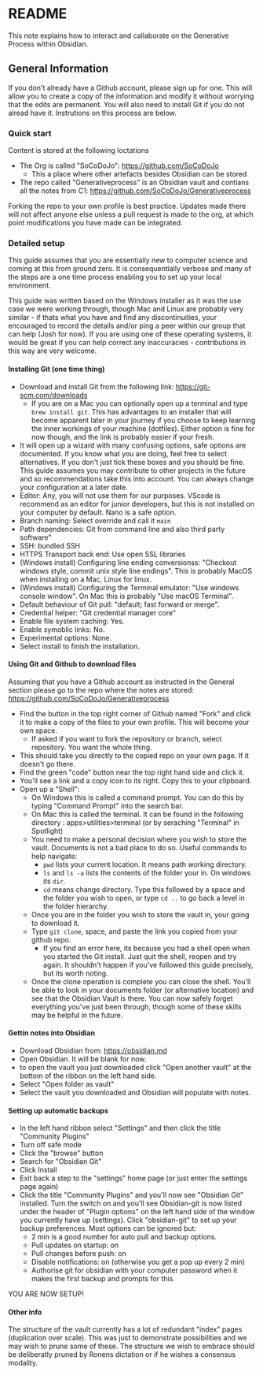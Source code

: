 # README

This note explains how to interact and callaborate on the Generative Process within Obsidian.

## General Information
If you don't already have a Github account, please sign up for one. This will allow you to create a copy of the information and modify it without worrying that the edits are permanent. You will also need to install Git if you do not alread have it. Instrutions on this process are below.

### Quick start
Content is stored at the following loctations
- The Org is called "SoCoDoJo": https://github.com/SoCoDoJo
	- This a place where other artefacts besides Obsidian can be stored
- The repo called "Generativeprocess" is an Obsidian vault and contians all the notes from C1: https://github.com/SoCoDoJo/Generativeprocess

Forking the repo to your own profile is best practice. Updates made there will not affect anyone else unless a pull request is made to the org, at which point modifications you have made can be integrated. 

### Detailed setup
This guide assumes that you are essentially new to computer science and coming at this from ground zero. It is consequentially verbose and many of the steps are a one time process enabling you to set up your local environment. 

This guide was written based on the Windows installer as it was the use case we were working through, though Mac and Linux are probably very similar - if thats what you have and find any discontinuities, your encouraged to record the details and/or ping a peer within our group that can help (Josh for now). If you are using one of these operating systems, it would be great if you can help correct any inaccuracies - contributions in this way are very welcome. 

#### Installing Git (one time thing)
- Download and install Git from the following link: https://git-scm.com/downloads
	- If you are on a Mac you can optionally open up a terminal and type `brew install git`. This has advantages to an installer that will become apparent later in your journey if you choose to keep learning the inner workings of your machine (dotfiles). Either option is fine for now though, and the link is probably easier if your fresh.
- It will open up a wizard with many confusing options, safe options are documented. If you know what you are doing, feel free to select alternatives. If you don't just tick these boxes and you should be fine. This guide assumes you may contribute to other projects in the future and so recommendations take this into account. You can always change your configuration at a later date.
- Editor: Any, you will not use them for our purposes. VScode is recommend as an editor for junior developers, but this is not installed on your computer by default. Nano is a safe option.
- Branch naming: Select override and call it `main`
- Path dependencies: Git from command line and also third party software"
- SSH: bundled SSH
- HTTPS Transport back end: Use open SSL libraries
- (Windows install) Configuring line ending conversionss: "Checkout windows style, commit unix style line endings". This is probably MacOS when installing on a Mac, Linux for linux. 
- (Windows install) Configuring the Terminal emulator: "Use windows console window". On Mac this is probably "Use macOS Terminal".
- Default behaviour of Git pull: "default; fast forward or merge".
- Credential helper: "Git credential manager core"
- Enable file system caching: Yes.
- Enable symoblic links: No.
- Experimental options: None.
- Select install to finish the installation. 

#### Using Git and Github to download files
Assuming that you have a Github account as instructed in the General section please go to the repo where the notes are stored: https://github.com/SoCoDoJo/Generativeprocess

- Find the button in the top right corner of Github named "Fork" and click it to make a copy of the files to your own profile. This will become your own space. 
	- If asked if you want to fork the repository or branch, select repository. You want the whole thing.
- This should take you directly to the copied repo on your own page. If it doesn't go there.
- Find the green "code" button near the top right hand side and click it.
- You'll see a link and a copy icon to its right. Copy this to your clipboard.
- Open up a "Shell":
	- On Windows this is called a command prompt. You can do this by typing "Command Prompt" into the search bar. 
	- On Mac this is called the terminal. It can be found in the following directory : apps>utilities>terminal (or by seraching "Terminal" in Spotlight)
	- You need to make a personal decision where you wish to store the vault. Documents is not a bad place to do so. Useful commands to help navigate:
		- `pwd` lists your current location. It means path working directory.
		- `ls` and `ls -a` lists the contents of the folder your in. On windows its `dir`.
		- `cd` means change directory. Type this followed by a space and the folder you wish to open, or type `cd ..` to go back a level in the folder hierarchy. 
	- Once you are in the folder you wish to store the vault in, your going to download it.
	- Type `git clone`, space, and paste the link you copied from your github repo.
		- If you find an error here, its because you had a shell open when you started the Git install. Just quit the shell, reopen and try again. It shouldn't happen if you've followed this guide precisely, but its worth noting. 
	- Once the clone operation is complete you can close the shell. You'll be able to look in your documents folder (or alternative location) and see that the Obsidian Vault is there. You can now safely forget everything you've just been through, though some of these skills may be helpful in the future. 

#### Gettin notes into Obsidian
- Download Obsidian from: https://obsidian.md
- Open Obsidian. It will be blank for now. 
- to open the vault you just downloaded click "Open another vault" at the bottom of the ribbon on the left hand side.
- Select "Open folder as vault"
- Select the vault you downloaded and Obsidian will populate with notes.


#### Setting up automatic backups
- In the left hand ribbon select "Settings" and then click the title "Community Plugins"
- Turn off safe mode
- Click the "browse" button
- Search for "Obsidian Git"
- Click Install
- Exit back a step to the "settings" home page (or just enter the settings page again)
- Click the title "Community Plugins" and you'll now see "Obsidian Git" installed. Turn the switch on and you'll see Obsidian-git is now listed under the header of "Plugin options" on the left hand side of the window you currently have up (settings). Click "obsidian-git" to set up your backup preferences. Most options can be ignored but:
	- 2 min is a good number for auto pull and backup options. 
	- Pull updates on startup: on
	- Pull changes before push: on
	- Disable notifications: on (otherwise you get a pop up every 2 min)
	- Authorise git for obsidian with your computer password when it makes the first backup and prompts for this. 

YOU ARE NOW SETUP!

#### Other info
The structure of the vault currently has a lot of redundant  "index" pages (duplication over scale). This was just to demonstrate possibilities and we may wish to prune some of these. The structure we wish to embrace should be deliberatly pruned by Ronens dictation or if he wishes a consensus modality. 